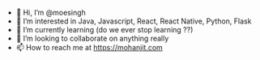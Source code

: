- 👋 Hi, I’m @moesingh
- 👀 I’m interested in Java, Javascript, React, React Native, Python, Flask
- 🌱 I’m currently learning (do we ever stop learning ??)
- 💞️ I’m looking to collaborate on anything really
- 📫 How to reach me at https://mohanjit.com

<!---
moesingh/moesingh is a ✨ special ✨ repository because its `README.md` (this file) appears on your GitHub profile.
You can click the Preview link to take a look at your changes.
--->
